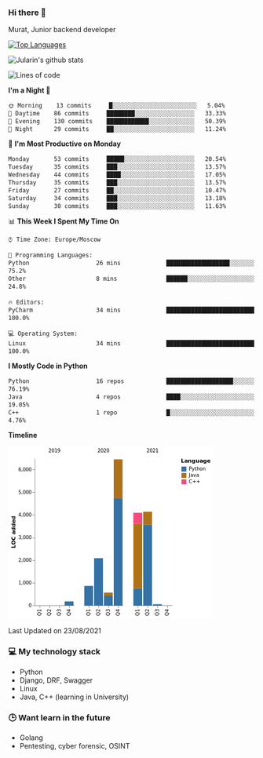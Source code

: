 ### Hi there 👋

Murat, Junior backend developer

[![Top Languages](https://github-readme-stats.vercel.app/api/top-langs/?username=Jularin&layout=compact)]()

![Jularin's github stats](https://github-readme-stats.vercel.app/api?username=Jularin&show_icons=true&include_all_commits=true&count_private=true)

<!--START_SECTION:waka-->
![Lines of code](https://img.shields.io/badge/From%20Hello%20World%20I%27ve%20Written-18417%20lines%20of%20code-blue)

**I'm a Night 🦉** 

```text
🌞 Morning    13 commits     █░░░░░░░░░░░░░░░░░░░░░░░░   5.04% 
🌆 Daytime    86 commits     ████████░░░░░░░░░░░░░░░░░   33.33% 
🌃 Evening    130 commits    ████████████░░░░░░░░░░░░░   50.39% 
🌙 Night      29 commits     ██░░░░░░░░░░░░░░░░░░░░░░░   11.24%

```
📅 **I'm Most Productive on Monday** 

```text
Monday       53 commits     █████░░░░░░░░░░░░░░░░░░░░   20.54% 
Tuesday      35 commits     ███░░░░░░░░░░░░░░░░░░░░░░   13.57% 
Wednesday    44 commits     ████░░░░░░░░░░░░░░░░░░░░░   17.05% 
Thursday     35 commits     ███░░░░░░░░░░░░░░░░░░░░░░   13.57% 
Friday       27 commits     ██░░░░░░░░░░░░░░░░░░░░░░░   10.47% 
Saturday     34 commits     ███░░░░░░░░░░░░░░░░░░░░░░   13.18% 
Sunday       30 commits     ███░░░░░░░░░░░░░░░░░░░░░░   11.63%

```


📊 **This Week I Spent My Time On** 

```text
⌚︎ Time Zone: Europe/Moscow

💬 Programming Languages: 
Python                   26 mins             ██████████████████░░░░░░░   75.2% 
Other                    8 mins              ██████░░░░░░░░░░░░░░░░░░░   24.8%

🔥 Editors: 
PyCharm                  34 mins             █████████████████████████   100.0%

💻 Operating System: 
Linux                    34 mins             █████████████████████████   100.0%

```

**I Mostly Code in Python** 

```text
Python                   16 repos            ███████████████████░░░░░░   76.19% 
Java                     4 repos             ████░░░░░░░░░░░░░░░░░░░░░   19.05% 
C++                      1 repo              █░░░░░░░░░░░░░░░░░░░░░░░░   4.76%

```


**Timeline**

![Chart not found](https://raw.githubusercontent.com/Jularin/Jularin/main/charts/bar_graph.png) 


 Last Updated on 23/08/2021
<!--END_SECTION:waka-->

### 💻 My technology stack
 - Python
 - Django, DRF, Swagger
 - Linux 
 - Java, C++ (learning in University)

### 🕒 Want learn in the future
 - Golang
 - Pentesting, cyber forensic, OSINT

